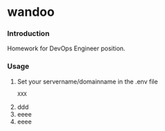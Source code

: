 # wandoo

### Introduction
Homework for DevOps Engineer position.

### Usage
1. Set your servername/domainname in the .env file
   ```console
   XXX
   ```
2. ddd
3. eeee
4. eeee
